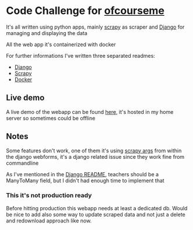 # Code Challenge for [ofcourseme](https://ofcourse.me/)

It's all written using python apps, mainly [scrapy](https://scrapy.org) as scraper and [Django](https://www.djangoproject.com) for managing and displaying the data

All the web app it's containerized with docker

For further informations I've written three separated readmes:

* [Django](src/federica_crawler/README.md)
* [Scrapy](src/federica_crawler/apps/crawler/README.md)
* [Docker](stack/README.md)

## Live demo

A live demo of the webapp can be found [here](https://challenge.eathtespagheti.eu/), it's hosted in my home server so sometimes could be offline

## Notes

Some features don't work, one of them it's using [scrapy args](src/federica_crawler/apps/crawler/README.md#arguments) from within the django webforms, it's a django related issue since they work fine from commandline

As I've mentioned in the [Django README](src/federica_crawler/README.md#course), teachers should be a ManyToMany field, but I didn't had enough time to implement that

### This it's not production ready

Before hitting production this webapp needs at least a dedicated db.
Would be nice to add also some way to update scraped data and not just a delete and redownload approach like now.
